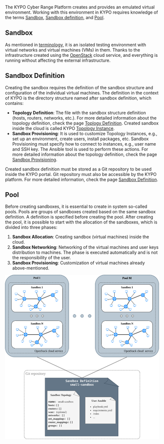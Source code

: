 The KYPO Cyber Range Platform creates and provides an emulated virtual environment. Working with this environment in KYPO requires knowledge of the terms [Sandbox](#sandbox), [Sandbox definition](#sandbox-definition), and [Pool](#pool).

## Sandbox
As mentioned in [terminology](../../../basic-concepts/terminology/#emulated-virtual-environment), it is an isolated testing environment with virtual networks and virtual machines (VMs) in them. Thanks to the infrastructure created using the [OpenStack](https://www.openstack.org/) cloud service, and everything is running without affecting the external infrastructure. 

## Sandbox Definition
Creating the sandbox requires the definition of the sandbox structure and configuration of the individual virtual machines. The definition in the context of KYPO is the directory structure named after sandbox definition, which contains: 

* **Topology Definition**: The file with the sandbox structure definition (hosts, routers, networks, etc.). For more detailed information about the topology definition, check the page [Toplogy Definition](../topology-definition/). Created sandbox inside the cloud is called KYPO [Topology Instance](../topology-instance/).
* **Sandbox Provisioning**: It is used to customize Topology Instances, e.g., set up an environment, create users, install packages, etc. Sandbox Provisioning must specify how to connect to instances, e.g., user name and SSH key. The Ansible tool is used to perform these actions. For more detailed information about the topology definition, check the page [Sandbox Provisioning](../sandbox-provisioning/).

Created sandbox definition must be stored as a Git repository to be used inside the KYPO portal. Git repository must also be accessible by the KYPO platform. For more detailed information, check the page [Sandbox Definition](../sandbox-definition/).

## Pool
Before creating sandboxes, it is essential to create in system so-called pools. Pools are groups of sandboxes created based on the same sandbox definition. A definition is specified before creating the pool. After creating the pool, it is possible to start with the allocation of the sandboxes, which is divided into three phases:
    
1. **Sandbox Allocation**: Creating sandbox (virtual machines) inside the cloud.
2. **Sandbox Networking**: Networking of the virtual machines and user keys distribution to machines. The phase is executed automatically and is not the responsibility of the user. 
3. **Sandbox Provisioning**: Customization of virtual machines already above-mentioned. 
 

![kypo-basic-elements-sandboxes](../../img/user-guide-advanced/sandboxes/KYPO-basic-elements-sandboxes.png)
